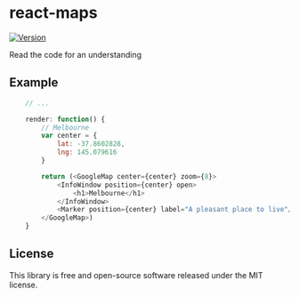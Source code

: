 # react-maps

[![Version](http://img.shields.io/npm/v/react-maps.svg)](https://www.npmjs.org/package/react-maps)

Read the code for an understanding


## Example

``` javascript
	// ...

	render: function() {
		// Melbourne
		var center = {
			lat: -37.8602828,
			lng: 145.079616
		}

		return (<GoogleMap center={center} zoom={8}>
			<InfoWindow position={center} open>
				<h1>Melbourne</h1>
			</InfoWindow>
			<Marker position={center} label="A pleasant place to live"/>
		</GoogleMap>)
	}
```


## License

This library is free and open-source software released under the MIT license.
